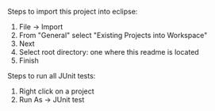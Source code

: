 Steps to import this project into eclipse:

 1. File -> Import
 2. From "General" select "Existing Projects into Workspace"
 3. Next
 4. Select root directory: one where this readme is located
 5. Finish

Steps to run all JUnit tests:

 1. Right click on a project
 2. Run As -> JUnit test
